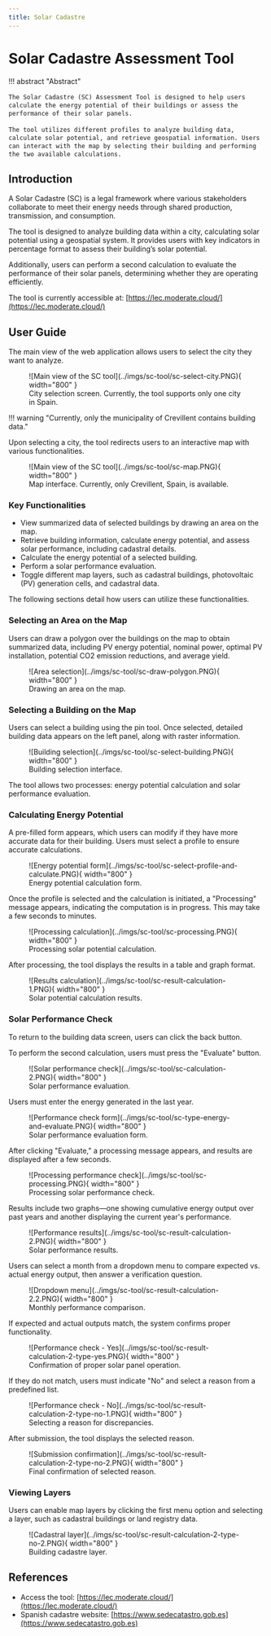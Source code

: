 ```yaml
---
title: Solar Cadastre
---
```


# Solar Cadastre Assessment Tool

!!! abstract "Abstract"

    The Solar Cadastre (SC) Assessment Tool is designed to help users calculate the energy potential of their buildings or assess the performance of their solar panels.

    The tool utilizes different profiles to analyze building data, calculate solar potential, and retrieve geospatial information. Users can interact with the map by selecting their building and performing the two available calculations.

## Introduction

A Solar Cadastre (SC) is a legal framework where various stakeholders collaborate to meet their energy needs through shared production, transmission, and consumption.

The tool is designed to analyze building data within a city, calculating solar potential using a geospatial system. It provides users with key indicators in percentage format to assess their building’s solar potential.

Additionally, users can perform a second calculation to evaluate the performance of their solar panels, determining whether they are operating efficiently.

The tool is currently accessible at: [https://lec.moderate.cloud/](https://lec.moderate.cloud/)

## User Guide

The main view of the web application allows users to select the city they want to analyze.

<figure markdown="span">
  ![Main view of the SC tool](../imgs/sc-tool/sc-select-city.PNG){ width="800" }
  <figcaption>City selection screen. Currently, the tool supports only one city in Spain.</figcaption>
</figure>

!!! warning "Currently, only the municipality of Crevillent contains building data."

Upon selecting a city, the tool redirects users to an interactive map with various functionalities.

<figure markdown="span">
  ![Main view of the SC tool](../imgs/sc-tool/sc-map.PNG){ width="800" }
  <figcaption>Map interface. Currently, only Crevillent, Spain, is available.</figcaption>
</figure>

### Key Functionalities

- View summarized data of selected buildings by drawing an area on the map.
- Retrieve building information, calculate energy potential, and assess solar performance, including cadastral details.
- Calculate the energy potential of a selected building.
- Perform a solar performance evaluation.
- Toggle different map layers, such as cadastral buildings, photovoltaic (PV) generation cells, and cadastral data.

The following sections detail how users can utilize these functionalities.

### Selecting an Area on the Map

Users can draw a polygon over the buildings on the map to obtain summarized data, including PV energy potential, nominal power, optimal PV installation, potential CO2 emission reductions, and average yield.

<figure markdown="span">
  ![Area selection](../imgs/sc-tool/sc-draw-polygon.PNG){ width="800" }
  <figcaption>Drawing an area on the map.</figcaption>
</figure>

### Selecting a Building on the Map

Users can select a building using the pin tool. Once selected, detailed building data appears on the left panel, along with raster information.

<figure markdown="span">
  ![Building selection](../imgs/sc-tool/sc-select-building.PNG){ width="800" }
  <figcaption>Building selection interface.</figcaption>
</figure>

The tool allows two processes: energy potential calculation and solar performance evaluation.

### Calculating Energy Potential

A pre-filled form appears, which users can modify if they have more accurate data for their building. Users must select a profile to ensure accurate calculations.

<figure markdown="span">
  ![Energy potential form](../imgs/sc-tool/sc-select-profile-and-calculate.PNG){ width="800" }
  <figcaption>Energy potential calculation form.</figcaption>
</figure>

Once the profile is selected and the calculation is initiated, a "Processing" message appears, indicating the computation is in progress. This may take a few seconds to minutes.

<figure markdown="span">
  ![Processing calculation](../imgs/sc-tool/sc-processing.PNG){ width="800" }
  <figcaption>Processing solar potential calculation.</figcaption>
</figure>

After processing, the tool displays the results in a table and graph format.

<figure markdown="span">
  ![Results calculation](../imgs/sc-tool/sc-result-calculation-1.PNG){ width="800" }
  <figcaption>Solar potential calculation results.</figcaption>
</figure>

### Solar Performance Check

To return to the building data screen, users can click the back button.

To perform the second calculation, users must press the "Evaluate" button.

<figure markdown="span">
  ![Solar performance check](../imgs/sc-tool/sc-calculation-2.PNG){ width="800" }
  <figcaption>Solar performance evaluation.</figcaption>
</figure>

Users must enter the energy generated in the last year.

<figure markdown="span">
  ![Performance check form](../imgs/sc-tool/sc-type-energy-and-evaluate.PNG){ width="800" }
  <figcaption>Solar performance evaluation form.</figcaption>
</figure>

After clicking "Evaluate," a processing message appears, and results are displayed after a few seconds.

<figure markdown="span">
  ![Processing performance check](../imgs/sc-tool/sc-processing.PNG){ width="800" }
  <figcaption>Processing solar performance check.</figcaption>
</figure>

Results include two graphs—one showing cumulative energy output over past years and another displaying the current year's performance.

<figure markdown="span">
  ![Performance results](../imgs/sc-tool/sc-result-calculation-2.PNG){ width="800" }
  <figcaption>Solar performance results.</figcaption>
</figure>

Users can select a month from a dropdown menu to compare expected vs. actual energy output, then answer a verification question.

<figure markdown="span">
  ![Dropdown menu](../imgs/sc-tool/sc-result-calculation-2.2.PNG){ width="800" }
  <figcaption>Monthly performance comparison.</figcaption>
</figure>

If expected and actual outputs match, the system confirms proper functionality.

<figure markdown="span">
  ![Performance check - Yes](../imgs/sc-tool/sc-result-calculation-2-type-yes.PNG){ width="800" }
  <figcaption>Confirmation of proper solar panel operation.</figcaption>
</figure>

If they do not match, users must indicate "No" and select a reason from a predefined list.

<figure markdown="span">
  ![Performance check - No](../imgs/sc-tool/sc-result-calculation-2-type-no-1.PNG){ width="800" }
  <figcaption>Selecting a reason for discrepancies.</figcaption>
</figure>

After submission, the tool displays the selected reason.

<figure markdown="span">
  ![Submission confirmation](../imgs/sc-tool/sc-result-calculation-2-type-no-2.PNG){ width="800" }
  <figcaption>Final confirmation of selected reason.</figcaption>
</figure>

### Viewing Layers

Users can enable map layers by clicking the first menu option and selecting a layer, such as cadastral buildings or land registry data.

<figure markdown="span">
  ![Cadastral layer](../imgs/sc-tool/sc-result-calculation-2-type-no-2.PNG){ width="800" }
  <figcaption>Building cadastre layer.</figcaption>
</figure>

## References

- Access the tool: [https://lec.moderate.cloud/](https://lec.moderate.cloud/)
- Spanish cadastre website: [https://www.sedecatastro.gob.es](https://www.sedecatastro.gob.es)
